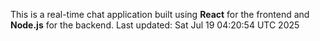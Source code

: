 This is a real-time chat application built using **React** for the frontend and **Node.js** for the backend.
Last updated: Sat Jul 19 04:20:54 UTC 2025
